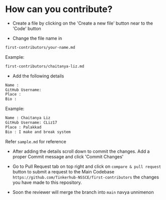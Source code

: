 # How can you contribute?

* Create a file by clicking on the 'Create a new file' button near to the 'Code' button 

* Change the file name in 
```sh
first-contributors/your-name.md
```

Example:
```sh
first-contributors/chaitanya-liz.md
```

* Add the following details
```sh
Name : 
GitHub Username: 
Place : 
Bio :
```
Example:
```sh
Name : Chaitanya Liz
GitHub Username: CLiz17
Place : Palakkad
Bio : I make and break system

```

Refer `sample.md` for reference

* After adding the details scroll down to commit the changes. Add a proper Commit message and click 'Commit Changes'

* Go to Pull Request tab on top right and click on `compare & pull request` button to submit a request to the Main Codebase 
``
https://github.com/Tinkerhub-NSSCE/first-contributors
``
the changes you have made to this repository.
* Soon the reviewer will merge the branch into `main`
navya unnimenon
